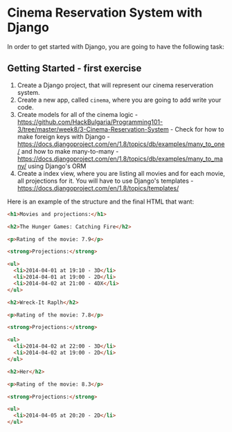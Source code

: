# Cinema Reservation System with Django

In order to get started with Django, you are going to have the following task:

## Getting Started - first exercise

1. Create a Django project, that will represent our cinema reserveration system.
2. Create a new app, called `cinema`, where you are going to add write your code.
3. Create models for all of the cinema logic - https://github.com/HackBulgaria/Programming101-3/tree/master/week8/3-Cinema-Reservation-System - Check for how to make foreign keys with Django - https://docs.djangoproject.com/en/1.8/topics/db/examples/many_to_one/ and how to make many-to-many - https://docs.djangoproject.com/en/1.8/topics/db/examples/many_to_many/ using Django's ORM
4. Create a index view, where you are listing all movies and for each movie, all projections for it. You will have to use Django's templates - https://docs.djangoproject.com/en/1.8/topics/templates/


Here is an example of the structure and the final HTML that want:


```html
<h1>Movies and projections:</h1>

<h2>The Hunger Games: Catching Fire</h2>

<p>Rating of the movie: 7.9</p>

<strong>Projections:</strong>

<ul>
  <li>2014-04-01 at 19:10 - 3D</li>
  <li>2014-04-01 at 19:00 - 2D</li>
  <li>2014-04-02 at 21:00 - 4DX</li>
</ul>

<h2>Wreck-It Raplh</h2>

<p>Rating of the movie: 7.8</p>

<strong>Projections:</strong>

<ul>
  <li>2014-04-02 at 22:00 - 3D</li>
  <li>2014-04-02 at 19:00 - 2D</li>
</ul>

<h2>Her</h2>

<p>Rating of the movie: 8.3</p>

<strong>Projections:</strong>

<ul>
  <li>2014-04-05 at 20:20 - 2D</li>
</ul>

```
